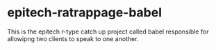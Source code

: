 # epitech-ratrappage-babel
This is the epitech r-type catch up project called babel responsible for allowipng two clients to speak to one another.

